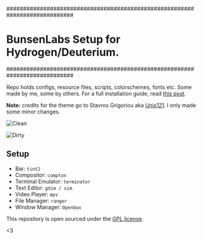 ############################################################################
# BunsenLabs Setup for Hydrogen/Deuterium.
############################################################################

Repo holds configs, resource files, scripts, colorschemes, fonts etc. Some made by me, some by others. For a full installation guide, read [this post](https://lgeurts.github.io/open%20source/2017/07/11/bunsenlabs-linux-setup-notes-for-dell-inspiron-6000/).

**Note:** credits for the theme go to Stavros Grigoriou aka [Unix121](https://github.com/unix121). I only made some minor changes.

![Clean](https://github.com/lgeurts/lgeurts.github.io/blob/master/assets/bl-colors-clean-scrot.png)


![Dirty](https://github.com/lgeurts/lgeurts.github.io/blob/master/assets/bl-colors-dirty-scrot.png)

## Setup

- Bar: `tint2`
- Compositor: `compton`
- Terminal Emulator: `terminator`
- Text Editor: `gVim / vim`
- Video Player: `mpv`
- File Manager: `ranger`
- Window Manager: `Openbox`

This repository is open sourced under the [GPL license](LICENSE.md).

<3

